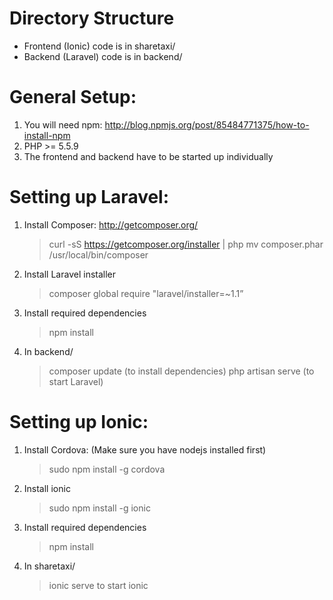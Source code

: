 # Directory Structure
- Frontend (Ionic) code is in sharetaxi/
- Backend (Laravel) code is in backend/

# General Setup:
1. You will need npm: http://blog.npmjs.org/post/85484771375/how-to-install-npm
2. PHP >= 5.5.9
3. The frontend and backend have to be started up individually

# Setting up Laravel:
1. Install Composer: http://getcomposer.org/

     > curl -sS https://getcomposer.org/installer | php
     > mv composer.phar /usr/local/bin/composer

2. Install Laravel installer
    > composer global require "laravel/installer=~1.1”
3. Install required dependencies
    > npm install
4. In backend/
   > composer update (to install dependencies)
   > php artisan serve (to start Laravel)

# Setting up Ionic:
1. Install Cordova: (Make sure you have nodejs installed first)
    >sudo npm install -g cordova
2. Install ionic
    >sudo npm install -g ionic
3. Install required dependencies
    >npm install
4. In sharetaxi/ 
    > ionic serve to start ionic